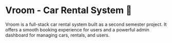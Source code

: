 # Vroom - Car Rental System 🚗

Vroom is a full-stack car rental system built as a second semester project. It offers a smooth booking experience for users and a powerful admin dashboard for managing cars, rentals, and users.

